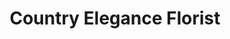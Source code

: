 ---
title: "Country Elegance Florist"
url: /grand-junction/country-elegance-florist/
shop: florist
---